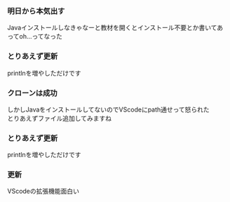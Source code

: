 ### 明日から本気出す
Javaインストールしなきゃなーと教材を開くとインストール不要とか書いてあってoh...ってなった
### とりあえず更新
printlnを増やしただけです  
### クローンは成功
しかしJavaをインストールしてないのでVScodeにpath通せって怒られた  
とりあえずファイル追加してみますね  
### とりあえず更新
printlnを増やしただけです
### 更新
VScodeの拡張機能面白い  